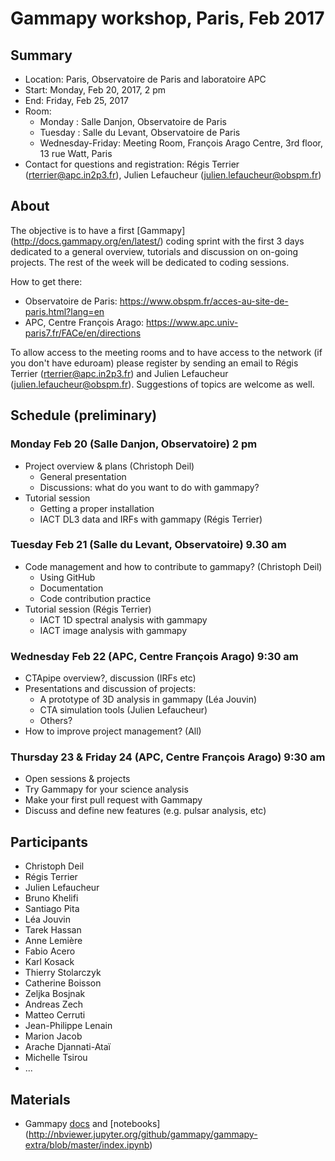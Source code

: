 # Gammapy workshop, Paris, Feb 2017

## Summary

* Location: Paris, Observatoire de Paris and laboratoire APC
* Start: Monday, Feb 20, 2017, 2 pm
* End: Friday, Feb 25, 2017 
* Room: 
   * Monday : Salle Danjon, Observatoire de Paris
   * Tuesday : Salle du Levant, Observatoire de Paris
   * Wednesday-Friday: Meeting Room, François Arago Centre, 3rd floor, 13 rue Watt, Paris
* Contact for questions and registration: Régis Terrier (rterrier@apc.in2p3.fr), Julien Lefaucheur (julien.lefaucheur@obspm.fr)

## About
The objective is to have a first [Gammapy] (http://docs.gammapy.org/en/latest/) coding sprint with the first 3 days dedicated to a general overview, tutorials and discussion on on-going projects. The rest of the week will be dedicated to coding sessions.


How to get there:
* Observatoire de Paris:
https://www.obspm.fr/acces-au-site-de-paris.html?lang=en
* APC, Centre François Arago:
https://www.apc.univ-paris7.fr/FACe/en/directions

To allow access to the meeting rooms and to have access to the network (if you don't have eduroam) please register by sending an email to Régis Terrier (rterrier@apc.in2p3.fr) and Julien Lefaucheur (julien.lefaucheur@obspm.fr). Suggestions of topics are welcome as well.

## Schedule (preliminary)

### Monday Feb 20 (Salle Danjon, Observatoire) 2 pm
* Project overview & plans (Christoph Deil)
    * General presentation
    * Discussions: what do you want to do with gammapy?  
* Tutorial session 
    * Getting a proper installation
    * IACT DL3 data and IRFs with gammapy (Régis Terrier)

### Tuesday Feb 21 (Salle du Levant, Observatoire)  9.30 am
* Code management and how to contribute to gammapy? (Christoph Deil)
    * Using GitHub
    * Documentation
    * Code contribution practice 
* Tutorial session  (Régis Terrier)
    * IACT 1D spectral analysis with gammapy
    * IACT image analysis with gammapy

### Wednesday Feb 22 (APC, Centre François Arago) 9:30 am 
* CTApipe overview?, discussion (IRFs etc)
* Presentations and discussion of projects:
    * A prototype of 3D analysis in gammapy  (Léa Jouvin)
    * CTA simulation tools  (Julien Lefaucheur)
    * Others?
* How to improve project management? (All)

### Thursday 23 & Friday 24 (APC, Centre François Arago) 9:30 am
* Open sessions & projects
* Try Gammapy for your science analysis
* Make your first pull request with Gammapy
* Discuss and define new features (e.g. pulsar analysis, etc)

## Participants

* Christoph Deil
* Régis Terrier
* Julien Lefaucheur
* Bruno Khelifi
* Santiago Pita
* Léa Jouvin
* Tarek Hassan
* Anne Lemière
* Fabio Acero
* Karl Kosack
* Thierry Stolarczyk
* Catherine Boisson
* Zeljka Bosjnak
* Andreas Zech
* Matteo Cerruti
* Jean-Philippe Lenain
* Marion Jacob
* Arache Djannati-Ataï
* Michelle Tsirou
* ...

## Materials

* Gammapy [docs](http://docs.gammapy.org/en/latest/) and [notebooks] (http://nbviewer.jupyter.org/github/gammapy/gammapy-extra/blob/master/index.ipynb)
